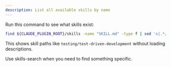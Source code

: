 ```yaml
---
description: List all available skills by name
---
```


Run this command to see what skills exist:

```bash
find ${CLAUDE_PLUGIN_ROOT}/skills -name "SKILL.md" -type f | sed 's|.*/skills/||; s|/SKILL.md||' | sort
```

This shows skill paths like `testing/test-driven-development` without loading descriptions.

Use skills-search when you need to find something specific.
